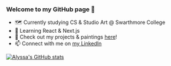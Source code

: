 ### Welcome to my GitHub page 👋

- 🗺  Currently studying CS & Studio Art @ Swarthmore College
- 🌱  Learning React & Next.js
- 🎨  Check out my projects & paintings [here](https://art-site-nine.vercel.app/)!
- 📫  Connect with me on [my LinkedIn](https://www.linkedin.com/in/alyssa-zhang-13697a187/)

[![Alyssa's GitHub stats](https://github-readme-stats-sigma-five.vercel.app/api?username=amzhang02&include_all_commits=true&count_private=true&show_icons=true&hide=stars&theme=radical)](https://github.com/amzhang02/github-readme-stats)
